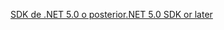 [<span data-ttu-id="84e17-101">SDK de .NET 5.0 o posterior</span><span class="sxs-lookup"><span data-stu-id="84e17-101">.NET 5.0 SDK or later</span></span>](https://dotnet.microsoft.com/download/dotnet/5.0)
